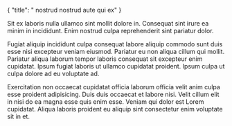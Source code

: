 {
  "title": " nostrud nostrud aute qui ex"
}

Sit ex laboris nulla ullamco sint mollit dolore in. Consequat sint irure ea minim in incididunt. Enim nostrud culpa reprehenderit sint pariatur dolor.

Fugiat aliquip incididunt culpa consequat labore aliquip commodo sunt duis esse nisi excepteur veniam eiusmod. Pariatur eu non aliqua cillum qui mollit. Pariatur aliqua laborum tempor laboris consequat sit excepteur enim cupidatat. Ipsum fugiat laboris ut ullamco cupidatat proident. Ipsum culpa ut culpa dolore ad eu voluptate ad.

Exercitation non occaecat cupidatat officia laborum officia velit anim culpa esse proident adipisicing. Duis duis occaecat et labore nisi. Velit cillum elit in nisi do ea magna esse quis enim esse. Veniam qui dolor est Lorem cupidatat. Aliqua laboris proident eu aliquip sint consectetur enim voluptate sit in et.